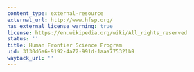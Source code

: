 ```yaml
---
content_type: external-resource
external_url: http://www.hfsp.org/
has_external_license_warning: true
license: https://en.wikipedia.org/wiki/All_rights_reserved
status: ''
title: Human Frontier Science Program
uid: 3130d6a6-9192-4a72-991d-1aaa775321b9
wayback_url: ''
---
```

